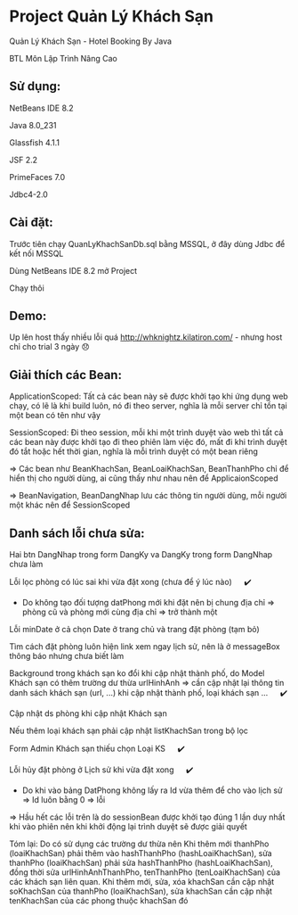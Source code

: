 # Project Quản Lý Khách Sạn

Quản Lý Khách Sạn - Hotel Booking By Java

BTL Môn Lập Trình Nâng Cao

## Sử dụng:

NetBeans IDE 8.2

Java 8.0_231

Glassfish 4.1.1

JSF 2.2

PrimeFaces 7.0

Jdbc4-2.0

## Cài đặt:

Trước tiên chạy QuanLyKhachSanDb.sql bằng MSSQL, ở đây dùng Jdbc để kết nối MSSQL

Dùng NetBeans IDE 8.2 mở Project

Chạy thôi

## Demo:

Up lên host thấy nhiều lỗi quá http://whknightz.kilatiron.com/ - nhưng host chỉ cho trial 3 ngày :disappointed:


## Giải thích các Bean:

ApplicationScoped: Tất cả các bean này sẽ được khởi tạo khi ứng dụng web chạy, có lẽ là khi build luôn, nó đi theo server, nghĩa là mỗi server chỉ tồn tại một bean có tên như vậy

SessionScoped: Đi theo session, mỗi khi một trình duyệt vào web thì tất cả các bean này được khởi tạo đi theo phiên làm việc đó, mất đi khi trình duyệt đó tắt hoặc hết thời gian, nghĩa là mỗi trình duyệt có một bean riêng

=> Các bean như BeanKhachSan, BeanLoaiKhachSan, BeanThanhPho chỉ để hiển thị cho người dùng, ai cũng thấy như nhau nên để ApplicaionScoped

=> BeanNavigation, BeanDangNhap lưu các thông tin người dùng, mỗi người một khác nên để SessionScoped

## Danh sách lỗi chưa sửa:

Hai btn DangNhap trong form DangKy va DangKy trong form DangNhap chưa làm

Lỗi lọc phòng có lúc sai khi vừa đặt xong (chưa để ý lúc nào) &emsp; :heavy_check_mark:
- Do không tạo đối tượng datPhong mới khi đặt nên bị chung địa chỉ => phòng cũ và phòng mới cùng địa chỉ => trở thành một

Lỗi minDate ở cả chọn Date ở trang chủ và trang đặt phòng (tạm bỏ)

Tìm cách đặt phòng luôn hiện link xem ngay lịch sử, nên là ở messageBox thông báo nhưng chưa biết làm

Background trong khách sạn ko đổi khi cập nhật thành phố, do Model Khách sạn có thêm trường dư thừa urlHinhAnh => cần cập nhật lại thông tin danh sách khách sạn (url, ...) khi cập nhật thành phố, loại khách sạn ... &emsp; :heavy_check_mark:

Cập nhật ds phòng khi cập nhật Khách sạn

Nếu thêm loại khách sạn phải cập nhật listKhachSan trong bộ lọc

Form Admin Khách sạn thiếu chọn Loại KS &emsp; :heavy_check_mark:

Lỗi hủy đặt phòng ở Lịch sử khi vừa đặt xong &emsp; :heavy_check_mark:
- Do khi vào bảng DatPhong không lấy ra Id vừa thêm để cho vào lịch sử => Id luôn bằng 0 => lỗi

=> Hầu hết các lỗi trên là do sessionBean được khởi tạo đúng 1 lần duy nhất khi vào phiên nên khi khởi động lại trình duyệt sẽ được giải quyết

Tóm lại: Do có sử dụng các trường dư thừa nên Khi thêm mới thanhPho (loaiKhachSan) phải thêm vào hashThanhPho (hashLoaiKhachSan), sửa thanhPho (loaiKhachSan) phải sửa hashThanhPho (hashLoaiKhachSan), đồng thời sửa urlHinhAnhThanhPho, tenThanhPho (tenLoaiKhachSan) của các khách sạn liên quan. Khi thêm mới, sửa, xóa khachSan cần cập nhật soKhachSan của thanhPho (loaiKhachSan), sửa khachSan cần cập nhật tenKhachSan của các phong thuộc khachSan đó